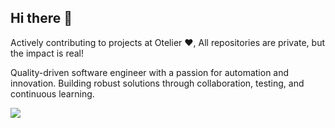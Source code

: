 ## Hi there 👋
Actively contributing to projects at Otelier ❤️, All repositories are private, but the impact is real! 

Quality-driven software engineer with a passion for automation and innovation. Building robust solutions through collaboration, testing, and continuous learning.


[![](https://img.shields.io/badge/LinkedIn-0077B5?style=for-the-badge&logo=linkedin&logoColor=white)](https://www.linkedin.com/in/madushika-deshappriya/)

<!--
**SankalaniGIT/SankalaniGIT** is a ✨ _special_ ✨ repository because its `README.md` (this file) appears on your GitHub profile.

Here are some ideas to get you started:

- 🔭 I’m currently working on ...
- 🌱 I’m currently learning ...
- 👯 I’m looking to collaborate on ...
- 🤔 I’m looking for help with ...
- 💬 Ask me about ...
- 📫 How to reach me: ...
- 😄 Pronouns: ...
- ⚡ Fun fact: ...
-->
